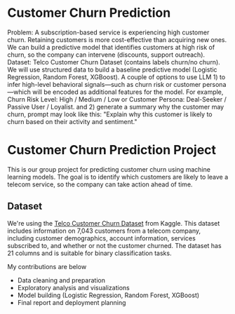 # Customer Churn Prediction
Problem: A subscription-based service is experiencing high customer churn. Retaining customers is more cost-effective than acquiring new ones. We can build a predictive model that identifies customers at high risk of churn, so the company can intervene (discounts, support outreach). Dataset: Telco Customer Churn Dataset (contains labels churn/no churn).  We will use structured data to build a baseline predictive model (Logistic Regression, Random Forest, XGBoost). A couple of options to use LLM 1)  to infer high-level behavioral signals—such as churn risk or customer persona—which will be encoded as additional features for the model. For example, Churn Risk Level: High / Medium / Low or Customer Persona: Deal-Seeker / Passive User / Loyalist. and 2) generate a summary why the customer may churn, prompt may look like this: "Explain why this customer is likely to churn based on their activity and sentiment."
# Customer Churn Prediction Project

This is our group project for predicting customer churn using machine learning models. The goal is to identify which customers are likely to leave a telecom service, so the company can take action ahead of time.

## Dataset
We're using the [Telco Customer Churn Dataset](https://www.kaggle.com/datasets/blastchar/telco-customer-churn) from Kaggle. This dataset includes information on 7,043 customers from a telecom company, including customer demographics, account information, services subscribed to, and whether or not the customer churned. The dataset has 21 columns and is suitable for binary classification tasks.

My contributions are below 
- Data cleaning and preparation
- Exploratory analysis and visualizations
- Model building (Logistic Regression, Random Forest, XGBoost)
- Final report and deployment planning


